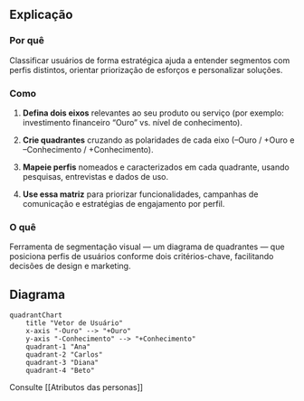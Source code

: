## Explicação
### Por quê
Classificar usuários de forma estratégica ajuda a entender segmentos com perfis distintos, orientar priorização de esforços e personalizar soluções.
### Como
1. **Defina dois eixos** relevantes ao seu produto ou serviço (por exemplo: investimento financeiro “Ouro” vs. nível de conhecimento).
    
2. **Crie quadrantes** cruzando as polaridades de cada eixo (–Ouro / +Ouro e –Conhecimento / +Conhecimento).
    
3. **Mapeie perfis** nomeados e caracterizados em cada quadrante, usando pesquisas, entrevistas e dados de uso.
    
4. **Use essa matriz** para priorizar funcionalidades, campanhas de comunicação e estratégias de engajamento por perfil.
    
### O quê
Ferramenta de segmentação visual — um diagrama de quadrantes — que posiciona perfis de usuários conforme dois critérios-chave, facilitando decisões de design e marketing.

## Diagrama
```mermaid
quadrantChart
    title "Vetor de Usuário"
    x-axis "-Ouro" --> "+Ouro"
    y-axis "-Conhecimento" --> "+Conhecimento"
    quadrant-1 "Ana"
    quadrant-2 "Carlos"
    quadrant-3 "Diana"
    quadrant-4 "Beto"
```

Consulte [[Atributos das personas]]